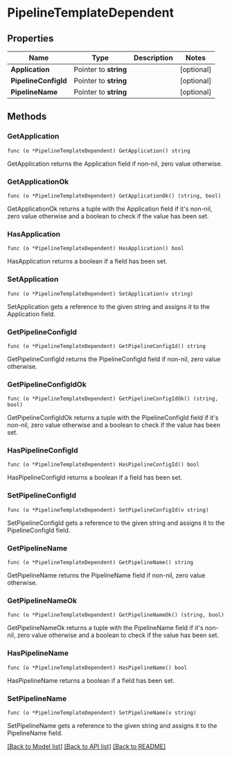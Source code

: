 # PipelineTemplateDependent

## Properties

Name | Type | Description | Notes
------------ | ------------- | ------------- | -------------
**Application** | Pointer to **string** |  | [optional] 
**PipelineConfigId** | Pointer to **string** |  | [optional] 
**PipelineName** | Pointer to **string** |  | [optional] 

## Methods

### GetApplication

`func (o *PipelineTemplateDependent) GetApplication() string`

GetApplication returns the Application field if non-nil, zero value otherwise.

### GetApplicationOk

`func (o *PipelineTemplateDependent) GetApplicationOk() (string, bool)`

GetApplicationOk returns a tuple with the Application field if it's non-nil, zero value otherwise
and a boolean to check if the value has been set.

### HasApplication

`func (o *PipelineTemplateDependent) HasApplication() bool`

HasApplication returns a boolean if a field has been set.

### SetApplication

`func (o *PipelineTemplateDependent) SetApplication(v string)`

SetApplication gets a reference to the given string and assigns it to the Application field.

### GetPipelineConfigId

`func (o *PipelineTemplateDependent) GetPipelineConfigId() string`

GetPipelineConfigId returns the PipelineConfigId field if non-nil, zero value otherwise.

### GetPipelineConfigIdOk

`func (o *PipelineTemplateDependent) GetPipelineConfigIdOk() (string, bool)`

GetPipelineConfigIdOk returns a tuple with the PipelineConfigId field if it's non-nil, zero value otherwise
and a boolean to check if the value has been set.

### HasPipelineConfigId

`func (o *PipelineTemplateDependent) HasPipelineConfigId() bool`

HasPipelineConfigId returns a boolean if a field has been set.

### SetPipelineConfigId

`func (o *PipelineTemplateDependent) SetPipelineConfigId(v string)`

SetPipelineConfigId gets a reference to the given string and assigns it to the PipelineConfigId field.

### GetPipelineName

`func (o *PipelineTemplateDependent) GetPipelineName() string`

GetPipelineName returns the PipelineName field if non-nil, zero value otherwise.

### GetPipelineNameOk

`func (o *PipelineTemplateDependent) GetPipelineNameOk() (string, bool)`

GetPipelineNameOk returns a tuple with the PipelineName field if it's non-nil, zero value otherwise
and a boolean to check if the value has been set.

### HasPipelineName

`func (o *PipelineTemplateDependent) HasPipelineName() bool`

HasPipelineName returns a boolean if a field has been set.

### SetPipelineName

`func (o *PipelineTemplateDependent) SetPipelineName(v string)`

SetPipelineName gets a reference to the given string and assigns it to the PipelineName field.


[[Back to Model list]](../README.md#documentation-for-models) [[Back to API list]](../README.md#documentation-for-api-endpoints) [[Back to README]](../README.md)


